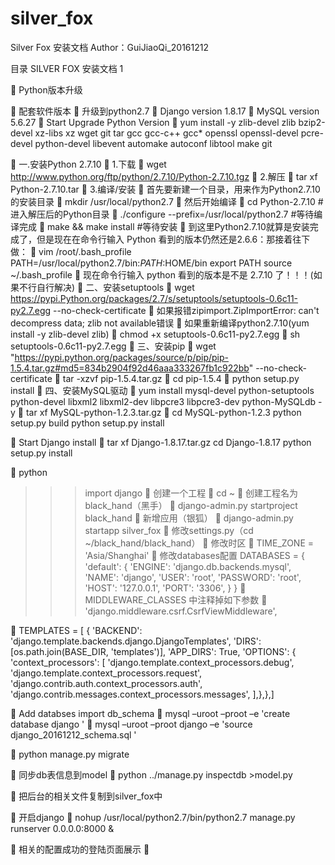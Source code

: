 ﻿# silver_fox

 


Silver Fox 安装文档
						          Author：GuiJiaoQi_20161212     


		
目录
SILVER FOX 安装文档	1

 


























	Python版本升级
 
	配套软件版本
	升级到python2.7
	Django version 1.8.17
	MySQL version 5.6.27
	Start Upgrade Python Version
	yum install -y zlib-devel zlib bzip2-devel xz-libs xz wget git tar gcc gcc-c++ gcc* openssl openssl-devel pcre-devel python-devel libevent automake autoconf libtool make git

	一.安装Python 2.7.10
	1.下载
	wget http://www.python.org/ftp/python/2.7.10/Python-2.7.10.tgz
	2.解压
	tar xf Python-2.7.10.tar
	3.编译/安装
	首先要新建一个目录，用来作为Python2.7.10的安装目录
	mkdir /usr/local/python2.7
	然后开始编译
	cd Python-2.7.10 #进入解压后的Python目录
	./configure --prefix=/usr/local/python2.7 #等待编译完成
	make && make install #等待安装
	到这里Python2.7.10就算是安装完成了，但是现在在命令行输入 Python  看到的版本仍然还是2.6.6：那接着往下做：
	vim /root/.bash_profile
PATH=/usr/local/python2.7/bin:$PATH:$HOME/bin
export PATH
source ~/.bash_profile
	现在命令行输入 python 看到的版本是不是 2.7.10 了！！！(如果不行自行解决)
	二、安装setuptools
	wget https://pypi.Python.org/packages/2.7/s/setuptools/setuptools-0.6c11-py2.7.egg  --no-check-certificate 
	如果报错zipimport.ZipImportError: can't decompress data; zlib not available错误
	如果重新编译python2.7.10(yum install -y zlib-devel zlib)
	chmod +x setuptools-0.6c11-py2.7.egg
	sh setuptools-0.6c11-py2.7.egg
	三、安装pip
	wget "https://pypi.python.org/packages/source/p/pip/pip-1.5.4.tar.gz#md5=834b2904f92d46aaa333267fb1c922bb" --no-check-certificate
	tar -xzvf pip-1.5.4.tar.gz
	 cd pip-1.5.4 
	python setup.py install
	四、安装MySQL驱动
	yum install mysql-devel python-setuptools python-devel libxml2 libxml2-dev  libpcre3 libpcre3-dev python-MySQLdb -y
	tar xf  MySQL-python-1.2.3.tar.gz
	cd MySQL-python-1.2.3
python setup.py build
python setup.py install


	Start Django install
	tar xf Django-1.8.17.tar.gz
 cd Django-1.8.17
python setup.py install

	python
>>>import django
	创建一个工程
	cd ~
	创建工程名为black_hand（黑手）
	django-admin.py startproject black_hand
	新增应用（银狐）
	django-admin.py startapp silver_fox	
	修改settings.py（cd ~/black_hand/black_hand）
	修改时区
	TIME_ZONE = 'Asia/Shanghai'
	修改databases配置
DATABASES = {
    'default': {
        'ENGINE': 'django.db.backends.mysql',
        'NAME': 'django',
        'USER': 'root',
        'PASSWORD': 'root',
        'HOST': '127.0.0.1',
        'PORT': '3306',
    }
}
	MIDDLEWARE_CLASSES 中注释掉如下参数
	'django.middleware.csrf.CsrfViewMiddleware',

	TEMPLATES = [
   				 {
       			 'BACKEND': 'django.template.backends.django.DjangoTemplates',
      			 'DIRS': [os.path.join(BASE_DIR, 'templates')],
        			'APP_DIRS': True,
    		   	 'OPTIONS': {
         		  	 'context_processors': [
           			  'django.template.context_processors.debug',
               			  'django.template.context_processors.request',
               			  'django.contrib.auth.context_processors.auth',
             			   'django.contrib.messages.context_processors.messages',
          				  ],},},]

	Add databses import db_schema
	mysql –uroot –proot –e 'create database django '
	mysql –uroot –proot django –e 'source django_20161212_schema.sql '

	python manage.py migrate

	同步db表信息到model
	python ../manage.py inspectdb >model.py

	把后台的相关文件复制到silver_fox中

	开启django
	nohup /usr/local/python2.7/bin/python2.7 manage.py runserver 0.0.0.0:8000 &



	相关的配置成功的登陆页面展示
	 





